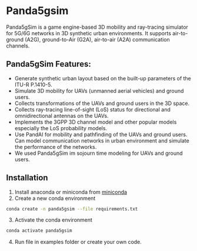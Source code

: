 # Panda5gsim
Panda5gSim is a game engine-based 3D mobility and ray-tracing simulator for 5G/6G networks in 3D synthetic urban environments.
It supports air-to-ground (A2G), ground-to-Air (G2A), air-to-air (A2A) communication channels.

## Panda5gSim Features:
* Generate synthetic urban layout based on the built-up parameters of the ITU-R P.1410-5.
* Simulate 3D mobility for UAVs (unmanned aerial vehicles) and ground users.
* Collects transformations of the UAVs and ground users in the 3D space.
* Collects ray-tracing line-of-sight (LoS) status for directional and omnidirectional antennas on the UAVs.
* Implements the 3GPP 3D channel model and other popular models especially the LoS probability models.
* Use PandAI for mobility and pathfinding of the UAVs and ground users.
    Can model communication networks in urban environment and simulate the performance of the networks.
* We used Panda5gSim im sojourn time modeling for UAVs and ground users.

## Installation
1. Install anaconda or miniconda from [miniconda](https://docs.anaconda.com/miniconda/miniconda-install/)
2. Create a new conda environment
```bash
conda create -n panda5gsim --file requirements.txt
```
3. Activate the conda environment
```bash
conda activate panda5gsim
```
4. Run file in examples folder or create your own code.




